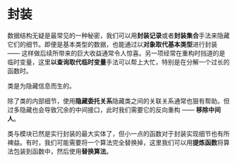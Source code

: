 # 封装
数据结构无疑是最常见的一种秘密，我们可以用**封装记录**或者**封装集合**手法来隐藏它们的细节。即便是基本类型的数据，也能通过以**对象取代基本类型**进行封装 —— 这样做后续所带来的巨大收益通常令人惊喜。另一项经常在重构时挡道的是临时变量，这里**以查询取代临时变量**手法可以帮上大忙，特别是在分解一个过长的函数时。  

类是为隐藏信息而生的。  

除了类的内部细节，使用**隐藏委托关系**隐藏类之间的关联关系通常也狠有帮助。但过多隐藏也会导致冗余的中间接口，此时我们需要它的反向重构 —— **移除中间人**。  

类与模块已然是实行封装的最大实体了，但小一点的函数对于封装实现细节也有所裨益。有时，我们可能需要将一个算法完全替换掉，这里我们可以用**提炼函数**将算法包装到函数中，然后使用**替换算法**。